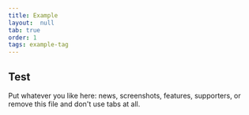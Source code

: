 ```yaml
---
title: Example
layout:  null
tab: true
order: 1
tags: example-tag
---
```


## Test

Put whatever you like here: news, screenshots, features, supporters, or remove this file and don't use tabs at all.
